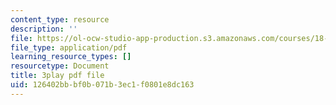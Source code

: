 ```yaml
---
content_type: resource
description: ''
file: https://ol-ocw-studio-app-production.s3.amazonaws.com/courses/18-01sc-single-variable-calculus-fall-2010/126402bbbf0b071b3ec1f0801e8dc163_JXPe2J069c.pdf
file_type: application/pdf
learning_resource_types: []
resourcetype: Document
title: 3play pdf file
uid: 126402bb-bf0b-071b-3ec1-f0801e8dc163
---
```

